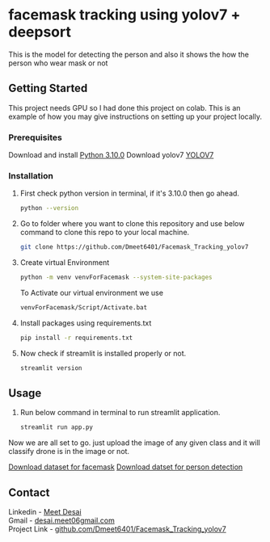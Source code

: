 # facemask tracking using yolov7 + deepsort

This is the model for detecting the person and also it shows the how the person who wear mask or not

## Getting Started

This project needs GPU so I had done this project on colab.
This is an example of how you may give instructions on setting up your project locally.

### Prerequisites

Download and install [Python 3.10.0](https://www.python.org/ftp/python/3.10.0/python-3.10.0-amd64.exe)
Download yolov7 [YOLOV7](https://github.com/WongKinYiu/yolov7.git)
### Installation

1. First check python version in terminal, if it's 3.10.0 then go ahead.
   ```sh
   python --version 
   ```

2. Go to folder where you want to clone this repository and use below command to clone this repo to your local machine.
   ```sh
   git clone https://github.com/Dmeet6401/Facemask_Tracking_yolov7
   ```
3. Create virtual Environment 
   ```sh
   python -m venv venvForFacemask --system-site-packages
   ```

   To Activate our virtual environment we use 
   ```sh
   venvForFacemask/Script/Activate.bat
   ```
4. Install packages using requirements.txt
   ```sh
   pip install -r requirements.txt
   ```
4. Now check if streamlit is installed properly or not.
   ```sh
   streamlit version
   ```

## Usage

1. Run below command in terminal to run streamlit application. 
   ```sh
   streamlit run app.py
   ```
Now we are all set to go. just upload the image of any given class and it will classify drone is in the image or not.

[Download dataset for facemask](https://www.kaggle.com/datasets/andrewmvd/face-mask-detection?resource=download)
[Download datset for person detection](https://drive.google.com/file/d/1L7oxFqRi63APVi-ffeK3L7dF_qTkZmbW/view?usp=sharing) 

## Contact

Linkedin - [Meet Desai](https://www.linkedin.com/in/meet-desai-235655208)  
Gmail - [desai.meet06gmail.com](desai.meet06@gmail.com)  
Project Link -  [github.com/Dmeet6401/Facemask_Tracking_yolov7](https://github.com/Dmeet6401/Facemask_Tracking_yolov7)
